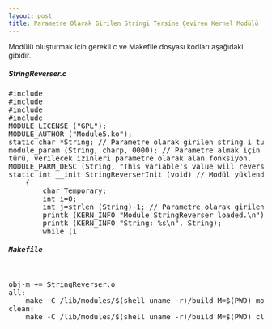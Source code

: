 ```yaml
---
layout: post
title: Parametre Olarak Girilen Stringi Tersine Çeviren Kernel Modülü
---
```


Modülü oluşturmak için gerekli c ve Makefile dosyası kodları aşağıdaki gibidir.

<h5>StringReverser.c</h5>
<pre>
#include <linux/module.h>
#include <linux/kernel.h>
#include <linux/init.h>
#include <linux/moduleparam.h>
MODULE_LICENSE ("GPL");
MODULE_AUTHOR ("Module5.ko");
static char *String; // Parametre olarak girilen string i tutar.
module_param (String, charp, 0000); // Parametre almak için kullanılan, değişken adı, değişken
türü, verilecek izinleri parametre olarak alan fonksiyon.
MODULE_PARM_DESC (String, "This variable's value will reverse.");
static int __init StringReverserInit (void) // Modül yüklendiğinde çalışacak fonksiyon.
    {
        char Temporary;
        int i=0;
        int j=strlen (String)-1; // Parametre olarak girilen string in uzunluğunun 1 eksiğini tutar.
        printk (KERN_INFO "Module StringReverser loaded.\n");
        printk (KERN_INFO "String: %s\n", String);
        while (i<j) // Ters çevirme işlemleri gerçekleşir.
            {
                Temporary=String[i];
	        String[i]=String[j];
	        String[j]=Temporary;
	        i++;
	        j--;
            }
        printk (KERN_INFO "Reversed String: %s\n", String);
        return 0;
    }
static void __exit StringReverserExit (void) // Modül kaldırıldığında çalışacak fonksiyon.
    {
        printk (KERN_INFO "Module StringReverser removed.\n");
    }
module_init (StringReverserInit);
module_exit (StringReverserExit);
</pre>
<h5>Makefile</h5>
<pre>
obj-m += StringReverser.o
all:
	make -C /lib/modules/$(shell uname -r)/build M=$(PWD) modules
clean:
	make -C /lib/modules/$(shell uname -r)/build M=$(PWD) clean
</pre>
